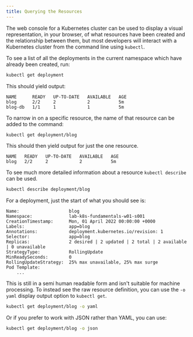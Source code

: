 ```yaml
---
title: Querying the Resources
---
```


The web console for a Kubernetes cluster can be used to display a visual representation, in your browser, of what resources have been created and the relationship between them, but most developers will interact with a Kubernetes cluster from the command line using `kubectl`.

To see a list of all the deployments in the current namespace which have already been created, run:

```bash
kubectl get deployment
```

This should yield output:

```
NAME      READY   UP-TO-DATE   AVAILABLE   AGE
blog      2/2     2            2           5m
blog-db   1/1     1            1           5m
```

To narrow in on a specific resource, the name of that resource can be added to the command:

```bash
kubectl get deployment/blog
```

This should then yield output for just the one resource.

```
NAME   READY   UP-TO-DATE   AVAILABLE   AGE
blog   2/2     2            2           5m
```

To see much more detailed information about a resource `kubectl describe` can be used.

```bash
kubectl describe deployment/blog
```

For a deployment, just the start of what you should see is:

```
Name:                   blog
Namespace:              lab-k8s-fundamentals-w01-s001
CreationTimestamp:      Mon, 01 April 2022 00:00:00 +0000
Labels:                 app=blog
Annotations:            deployment.kubernetes.io/revision: 1
Selector:               app=blog
Replicas:               2 desired | 2 updated | 2 total | 2 available | 0 unavailable
StrategyType:           RollingUpdate
MinReadySeconds:        0
RollingUpdateStrategy:  25% max unavailable, 25% max surge
Pod Template:
    ...
```

This is still in a semi human readable form and isn't suitable for machine processing. To instead see the raw resource definition, you can use the `-o yaml` display output option to `kubectl get`.

```bash
kubectl get deployment/blog -o yaml
```

Or if you prefer to work with JSON rather than YAML, you can use:

```bash
kubectl get deployment/blog -o json
```
